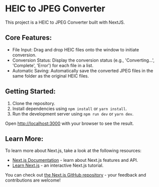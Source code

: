 # HEIC to JPEG Converter

This project is a HEIC to JPEG Converter built with NextJS.

## Core Features:

- File Input: Drag and drop HEIC files onto the window to initiate conversion.
- Conversion Status: Display the conversion status (e.g., 'Converting...', 'Complete', 'Error') for each file in a list.
- Automatic Saving: Automatically save the converted JPEG files in the same folder as the original HEIC files.

## Getting Started:

1. Clone the repository.
2. Install dependencies using `npm install` or `yarn install`.
3. Run the development server using `npm run dev` or `yarn dev`.

Open [http://localhost:3000](http://localhost:3000) with your browser to see the result.

## Learn More:

To learn more about Next.js, take a look at the following resources:

- [Next.js Documentation](https://nextjs.org/docs) - learn about Next.js features and API.
- [Learn Next.js](https://nextjs.org/learn) - an interactive Next.js tutorial.

You can check out [the Next.js GitHub repository](https://github.com/vercel/next.js/) - your feedback and contributions are welcome!

